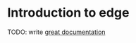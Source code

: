 # Introduction to edge

TODO: write [great documentation](http://jacobian.org/writing/great-documentation/what-to-write/)
